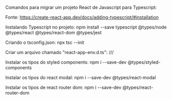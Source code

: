 Comandos para migrar um projeto React de Javascript para Typescript:

Fonte: https://create-react-app.dev/docs/adding-typescript/#installation

Instalando Typescript no projeto:
npm install --save typescript @types/node @types/react @types/react-dom @types/jest

Criando o tsconfig.json:
npx tsc --init

Criar um arquivo chamado "react-app-env.d.ts":
/// <reference types="react-scripts" />

Instalar os tipos do styled components:
npm i --save-dev @types/styled-components

Instalar os tipos do react modal:
npm i --save-dev @types/react-modal

Instalar os tipos de react router dom:
npm i --save-dev @types/react-router-dom






